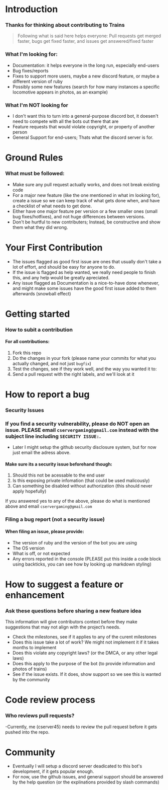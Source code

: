 # Introduction

### Thanks for thinking about contributing to Trains

> Following what is said here helps everyone: Pull requests get merged faster, bugs get fixed faster, and issues get answered/fixed faster

### What I'm looking for:

- Documentation: it helps everyone in the long run, especially end-users
- Bug fixes/reports
- Fixes to support more users, maybe a new discord feature, or maybe a different version of ruby
- Possibly some new features (search for how many instances a specific locomotive appears in photos, as an example)

### What I'm NOT looking for

- I don't want this to turn into a general-purpose discord bot, it doesen't need to compete with all the bots out there that are
- Feature requests that would violate copyright, or property of another person
- General Support for end-users; Thats what the discord server is for.

# Ground Rules
### What must be followed:

- Make sure any pull request actually works, and does not break existing code
- For a major new feature (like the one mentioned in what im looking for), create a issue so we can keep track of what gets done when, and have a checklist of what needs to get done.
- Either have one major feature per version or a few smaller ones (small bug fixes/hotfixes), and not huge differences between versions.
- Don't be hurtful to new contributers; Instead, be constructive and show them what they did wrong.

# Your First Contribution

- The issues flagged as good first issue are ones that usually don't take a lot of effort, and should be easy for anyone to do.
- If the issue is flagged as help wanted, we really need people to finish this, and any help would be greatly apreciated.
- Any issue flagged as Documentation is a nice-to-have done whenever, and might make some issues have the good first issue added to them afterwards (snowball effect)

# Getting started
### How to subit a contribution
#### For all contributions:

1. Fork this repo
2. Do the changes in your fork (please name your commits for what you actually changed, and not just `bugfix`)
3. Test the changes, see if they work well, and the way you wanted it to:
4. Send a pull request with the right labels, and we'll look at it

# How to report a bug
### Security Issues

### If you find a security vulnerability, please do NOT open an issue. PLEASE email `cservergaming@gmail.com` instead with the subject line including `SECURITY ISSUE:`.
- Later I might setup the github security disclosure system, but for now just email the adress above.

#### Make sure its a security issue beforehand though:

1. Should this not be acessable to the end user
2. Is this exposing private infomation (that could be used malicously)
3. Can something be disabled without authorization (this should never apply hopefully)

If you answered yes to any of the above, please do what is mentioned above and email `cservergaming@gmail.com`

### Filing a bug report (not a security issue)

#### When filing an issue, please provide:

- The version of ruby and the version of the bot you are using
- The OS version
- What is off, or not expected
- Any errors reported in the console (PLEASE put this inside a code block using backticks, you can see how by looking up markdown styling)

# How to suggest a feature or enhancement
### Ask these questions before sharing a new feature idea
This information will give contributors context before they make suggestions that may not align with the project’s needs.

- Check the milestones, see if it applies to any of the curent milestones
- Does this issue take a lot of work? We might not implement it if it takes months to implement
- Does this violate any copyright laws? (or the DMCA, or any other legal laws)
- Does this apply to the purpose of the bot (to provide information and photos of trains)
- See if the issue exists. If it does, show support so we see this is wanted by the community

# Code review process
### Who reviews pull requests?

-Currently, me (cserver45) needs to review the pull request before it gets pushed into the repo.

# Community

- Eventually I will setup a discord server deadicated to this bot's development, if it gets popular enough.
- For now, use the github issues, and general support should be answered by the help question (or the explinations provided by slash commands)

